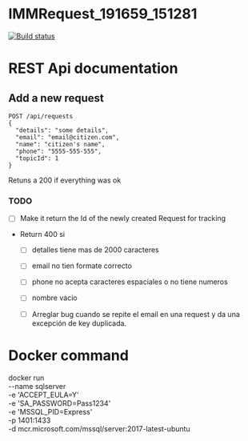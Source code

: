 # IMMRequest_191659_151281


[![Build status](https://dev.azure.com/IMMRequest/IMMRequest/_apis/build/status/IMMRequest-ASP.NET%20Core-CI)](https://dev.azure.com/IMMRequest/IMMRequest/_build/latest?definitionId=3)

# REST Api documentation
## Add a new request
```
POST /api/requests
{
  "details": "some details",
  "email": "email@citizen.com",
  "name": "citizen's name",
  "phone": "5555-555-555",
  "topicId": 1
}
```
Retuns a 200 if everything was ok
### TODO
* [ ] Make it return the Id of the newly created Request for tracking
* Return 400 si
    * [ ] detalles tiene mas de 2000 caracteres
    * [ ] email no tien formate correcto
    * [ ] phone no acepta caracteres espaciales o no tiene numeros
    * [ ] nombre vacio
    * [ ] Arreglar bug cuando se repite el email en una request y da una excepción de key duplicada.


# Docker command
docker run \
--name sqlserver \
-e 'ACCEPT_EULA=Y' \
-e 'SA_PASSWORD=Pass1234' \
-e 'MSSQL_PID=Express' \
-p 1401:1433 \
-d mcr.microsoft.com/mssql/server:2017-latest-ubuntu
